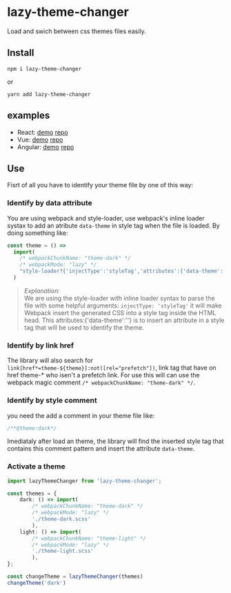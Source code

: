 # lazy-theme-changer

Load and swich between css themes files easily.

## Install

```
npm i lazy-theme-changer
```
or
```
yarn add lazy-theme-changer
```

## examples

 - React: [demo](https://lazy-theme-changer-react-example.netlify.app) [repo](https://github.com/matheusAle/theme-change-react-example)
 - Vue: [demo](https://lazy-theme-changer-vue-example.netlify.app) [repo](https://github.com/matheusAle/theme-change-vue-example)
 - Angular: [demo](https://lazy-theme-changer-angular-example.netlify.app) [repo](https://github.com/matheusAle/theme-change-angular-example)

## Use
 
Fisrt of all you have to identify your theme file by one of this way:

### Identify by data attribute 

You are using webpack and style-loader, use webpack's inline loader systax to add an atribute `data-theme` in style tag when the file is loaded.
By doing something like:
```ts
const theme = () => 
  import(
    /* webpackChunkName: "theme-dark" */
    /* webpackMode: "lazy" */
    "style-loader?{'injectType':'styleTag','attributes':{'data-theme':'theme-dark'}}!./theme-dark.scss"
  )
```

> *Explanation*:  
> We are using the style-loader with inline loader syntax to parse the file with some helpful arguments: 
> `injectType: 'styleTag'` it will make Webpack insert the generated CSS into a style tag inside the HTML head. 
> This attributes:{'data-theme':''} is to insert an attribute in a style tag that will be used to identify the theme.

### Identify by link href
The library will also search for `link[href*=theme-${theme}]:not([rel="prefetch"])`, link tag that have on href theme-* who isen't a prefetch link. 
For use this will can use the webpack magic comment `/* webpackChunkName: "theme-dark" */`.

### Identify by style comment
you need the add a comment in your theme file like:
```scss
/**@theme:dark*/
```
Imediataly after load an theme, the library will find the inserted style tag that contains this comment pattern and insert the attribute `data-theme`. 

### Activate a theme

```ts
import lazyThemeChanger from 'lazy-theme-changer';

const themes = {
    dark: () => import(
        /* webpackChunkName: "theme-dark" */
        /* webpackMode: "lazy" */
        './theme-dark.scss'
        ),
    light: () => import(
        /* webpackChunkName: "theme-light" */
        /* webpackMode: "lazy" */
        './theme-light.scss'
        ),
};

const changeTheme = lazyThemeChanger(themes)
changeTheme('dark')
```
